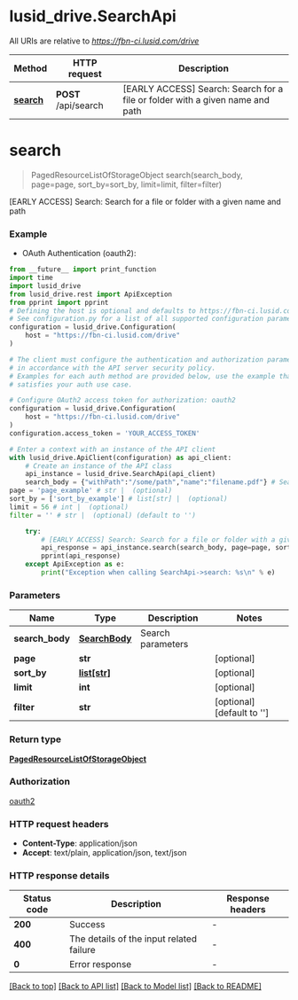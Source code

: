# lusid_drive.SearchApi

All URIs are relative to *https://fbn-ci.lusid.com/drive*

Method | HTTP request | Description
------------- | ------------- | -------------
[**search**](SearchApi.md#search) | **POST** /api/search | [EARLY ACCESS] Search: Search for a file or folder with a given name and path


# **search**
> PagedResourceListOfStorageObject search(search_body, page=page, sort_by=sort_by, limit=limit, filter=filter)

[EARLY ACCESS] Search: Search for a file or folder with a given name and path

### Example

* OAuth Authentication (oauth2):
```python
from __future__ import print_function
import time
import lusid_drive
from lusid_drive.rest import ApiException
from pprint import pprint
# Defining the host is optional and defaults to https://fbn-ci.lusid.com/drive
# See configuration.py for a list of all supported configuration parameters.
configuration = lusid_drive.Configuration(
    host = "https://fbn-ci.lusid.com/drive"
)

# The client must configure the authentication and authorization parameters
# in accordance with the API server security policy.
# Examples for each auth method are provided below, use the example that
# satisfies your auth use case.

# Configure OAuth2 access token for authorization: oauth2
configuration = lusid_drive.Configuration(
    host = "https://fbn-ci.lusid.com/drive"
)
configuration.access_token = 'YOUR_ACCESS_TOKEN'

# Enter a context with an instance of the API client
with lusid_drive.ApiClient(configuration) as api_client:
    # Create an instance of the API class
    api_instance = lusid_drive.SearchApi(api_client)
    search_body = {"withPath":"/some/path","name":"filename.pdf"} # SearchBody | Search parameters
page = 'page_example' # str |  (optional)
sort_by = ['sort_by_example'] # list[str] |  (optional)
limit = 56 # int |  (optional)
filter = '' # str |  (optional) (default to '')

    try:
        # [EARLY ACCESS] Search: Search for a file or folder with a given name and path
        api_response = api_instance.search(search_body, page=page, sort_by=sort_by, limit=limit, filter=filter)
        pprint(api_response)
    except ApiException as e:
        print("Exception when calling SearchApi->search: %s\n" % e)
```

### Parameters

Name | Type | Description  | Notes
------------- | ------------- | ------------- | -------------
 **search_body** | [**SearchBody**](SearchBody.md)| Search parameters | 
 **page** | **str**|  | [optional] 
 **sort_by** | [**list[str]**](str.md)|  | [optional] 
 **limit** | **int**|  | [optional] 
 **filter** | **str**|  | [optional] [default to &#39;&#39;]

### Return type

[**PagedResourceListOfStorageObject**](PagedResourceListOfStorageObject.md)

### Authorization

[oauth2](../README.md#oauth2)

### HTTP request headers

 - **Content-Type**: application/json
 - **Accept**: text/plain, application/json, text/json

### HTTP response details
| Status code | Description | Response headers |
|-------------|-------------|------------------|
**200** | Success |  -  |
**400** | The details of the input related failure |  -  |
**0** | Error response |  -  |

[[Back to top]](#) [[Back to API list]](../README.md#documentation-for-api-endpoints) [[Back to Model list]](../README.md#documentation-for-models) [[Back to README]](../README.md)

